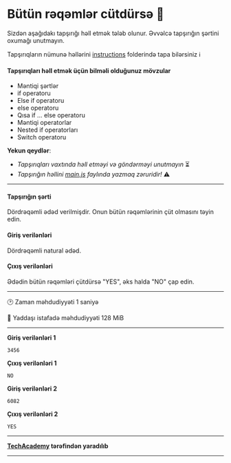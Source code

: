 # Bütün rəqəmlər cütdürsə 🎯

Sizdən aşağıdakı tapşırığı həll etmək tələb olunur. Əvvəlcə tapşırığın şərtini oxumağı unutmayın.

Tapşırıqların nümunə həllərini [instructions](../instructions) folderində tapa bilərsiniz :information_source:

#### Tapşırıqları həll etmək üçün bilməli olduğunuz mövzular

* Məntiqi şərtlər
* if operatoru
* Else if operatoru
* else operatoru
* Qısa if … else operatoru
* Məntiqi operatorlar
* Nested if operatorları
* Switch operatoru


**Yekun qeydlər**: 

* *Tapşırıqları vaxtında həll etməyi və göndərməyi unutmayın* ⏳
* *Tapşırığın həllini [main.js](./main.js) faylında yazmaq zəruridir!* :warning:

---

#### Tapşırığın şərti

Dördrəqəmli ədəd verilmişdir. Onun bütün rəqəmlərinin çüt olmasını təyin edin.


#### Giriş verilənləri
Dördrəqəmli natural ədəd.


#### Çıxış verilənləri
Ədədin bütün rəqəmləri çütdürsə "YES", əks halda "NO" çap edin.


---

:clock2: Zaman məhdudiyyəti 1 saniyə

:floppy_disk: Yaddaşı istafadə məhdudiyyəti 128 MiB

---

**Giriş verilənləri 1** 

```
3456
```

**Çıxış verilənləri 1**

```
NO
```

**Giriş verilənləri 2** 

```
6082
```

**Çıxış verilənləri 2**

```
YES
```

---

**[TechAcademy](https://www.tech.edu.az/) tərəfindən yaradılıb**

---
